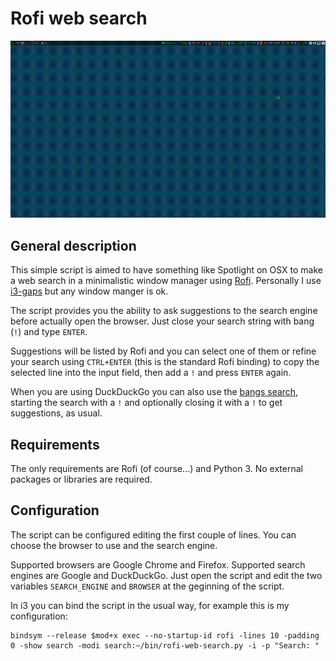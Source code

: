 # Rofi web search

[![Demo](./demo/screencast.gif)](https://youtu.be/2o1t_vuU6LU)

## General description

This simple script is aimed to have something like Spotlight on OSX to make a
web search in a minimalistic window manager using
[Rofi](https://github.com/davatorium/rofi). Personally I use
[i3-gaps](https://github.com/Airblader/i3) but any window manger is ok.

The script provides you the ability to ask suggestions to the search engine
before actually open the browser. Just close your search string with bang (`!`)
and type `ENTER`.

Suggestions will be listed by Rofi and you can select one of them or refine your
search using `CTRL+ENTER` (this is the standard Rofi binding) to copy the
selected line into the input field, then add a `!` and press `ENTER` again.

When you are using DuckDuckGo you can also use the
[bangs search](https://duckduckgo.com/bang), starting the search with a `!` and
optionally closing it with a `!` to get suggestions, as usual.


## Requirements

The only requirements are Rofi (of course...) and Python 3. No external packages
or libraries are required.

## Configuration

The script can be configured editing the first couple of lines. You can choose
the browser to use and the search engine.

Supported browsers are Google Chrome and Firefox. Supported search engines are
Google and DuckDuckGo. Just open the script and edit the two variables
`SEARCH_ENGINE` and `BROWSER` at the geginning of the script.

In i3 you can bind the script in the usual way, for example this is my
configuration:

```
bindsym --release $mod+x exec --no-startup-id rofi -lines 10 -padding 0 -show search -modi search:~/bin/rofi-web-search.py -i -p "Search: "
```
